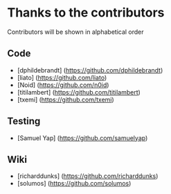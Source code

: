 Thanks to the contributors
==========================

Contributors will be shown in alphabetical order

Code
----
  * [dphildebrandt] (https://github.com/dphildebrandt)
  * [liato] (https://github.com/liato)
  * [Noid] (https://github.com/n0id)
  * [titilambert] (https://github.com/titilambert)
  * [txemi] (https://github.com/txemi)

Testing
-------
  * [Samuel Yap] (https://github.com/samuelyap)

Wiki
----
  * [richarddunks] (https://github.com/richarddunks)
  * [solumos] (https://github.com/solumos)
